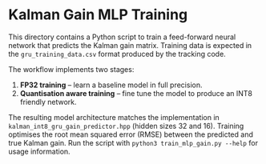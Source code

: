 # Kalman Gain MLP Training

This directory contains a Python script to train a feed-forward neural network
that predicts the Kalman gain matrix. Training data is expected in the
`gru_training_data.csv` format produced by the tracking code.

The workflow implements two stages:

1. **FP32 training** – learn a baseline model in full precision.
2. **Quantisation aware training** – fine tune the model to produce
   an INT8 friendly network.

The resulting model architecture matches the implementation in
`kalman_int8_gru_gain_predictor.hpp` (hidden sizes 32 and 16).
Training optimises the root mean squared error (RMSE) between the predicted
and true Kalman gain. Run the script with `python3 train_mlp_gain.py --help`
for usage information.
